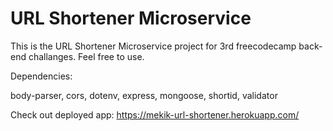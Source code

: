 # URL Shortener Microservice

This is the URL Shortener Microservice project for 3rd freecodecamp back-end challanges. Feel free to use.

Dependencies:

body-parser,
cors,
dotenv,
express,
mongoose,
shortid,
validator


Check out deployed app: https://mekik-url-shortener.herokuapp.com/
